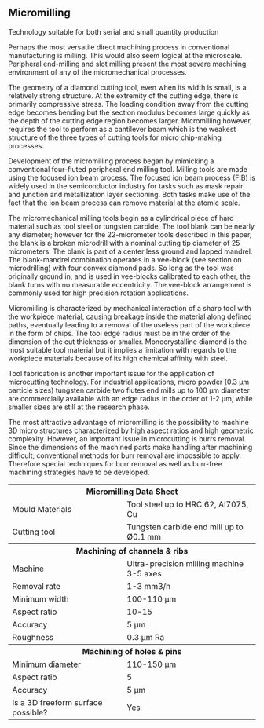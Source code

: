 ## Micromilling

Technology suitable for both serial and small quantity production

Perhaps the most versatile direct machining process in conventional manufacturing is milling. This would also seem logical at the microscale. Peripheral end-milling and slot milling present the most severe machining environment of any of the micromechanical processes.
<!--break-->
The geometry of a diamond cutting tool, even when its width is small, is a relatively strong structure. At the extremity of the cutting edge, there is primarily compressive stress. The loading condition away from the cutting edge becomes bending but the section modulus becomes large quickly as the depth of the cutting edge region becomes larger. Micromilling however, requires the tool to perform as a cantilever beam which is the weakest structure of the three types of cutting tools for micro chip-making processes. 

Development of the micromilling process began by mimicking a conventional four-fluted peripheral end milling tool. Milling tools are made using the focused ion beam process. The focused ion beam process (FIB) is widely used in the semiconductor industry for tasks such as mask repair and junction and metallization layer sectioning. Both tasks make use of the fact that the ion beam process can remove material at the atomic scale. 

The micromechanical milling tools begin as a cylindrical piece of hard material such as tool steel or tungsten carbide. The tool blank can be nearly any diameter; however for the 22-micrometer tools described in this paper, the blank is a broken microdrill with a nominal cutting tip diameter of 25 micrometers. The blank is part of a center less ground and lapped mandrel. The blank-mandrel combination operates in a vee-block (see section on microdrilling) with four convex diamond pads. So long as the tool was originally ground in, and is used in vee-blocks calibrated to each other, the blank turns with no measurable eccentricity. The vee-block arrangement is commonly used for high precision rotation applications.

Micromilling is characterized by mechanical interaction of a sharp tool with the workpiece material, causing breakage inside the material along defined paths, eventually leading to a removal of the useless part of the workpiece in the form of chips. The tool edge radius must be in the order of the dimension of the cut thickness or smaller. Monocrystalline diamond is the most suitable tool material but it implies a limitation with regards to the workpiece materials because of its high chemical affinity with steel.

Tool fabrication is another important issue for the application of microcutting technology. For industrial applications, micro powder (0.3 µm particle sizes) tungsten carbide two flutes end mills up to 100 µm diameter are commercially available with an edge radius in the order of 1-2 µm, while smaller sizes are still at the research phase.

The most attractive advantage of micromilling is the possibility to machine 3D micro structures characterized by high aspect ratios and high geometric complexity. However, an important issue in microcutting is burrs removal. Since the dimensions of the machined parts make handling after machining difficult, conventional methods for burr removal are impossible to apply. Therefore special techniques for burr removal as well as burr-free machining strategies have to be developed.

<table class="info" style="width:100%;">
<tr><th colspan="2">Micromilling Data Sheet</th></tr>
<tr>
<td>Mould Materials</td><td>Tool steel up to HRC 62, Al7075, Cu</td>
</tr>
<tr>
<td>Cutting tool</td><td>Tungsten carbide end mill up to Ø0.1 mm</td>
</tr>

<tr><th colspan="2">Machining of channels & ribs </th></tr>
<tr>
<td>Machine</td><td>Ultra-precision milling machine 3-5 axes</td>
</tr>
<tr>
<td>Removal rate</td><td>1-3 mm3/h</td>
</tr>
<tr>
<td>Minimum width</td><td>100-110 µm</td>
</tr>
<tr>
<td>Aspect ratio</td><td>10-15</td>
</tr>
<tr>
<td>Accuracy</td><td>5 µm</td>
</tr>
<tr>
<td>Roughness</td><td> 0.3 µm Ra</td>
</tr>
<tr><th colspan="2">Machining of holes & pins</th></tr>
<tr>
<td>Minimum diameter</td><td>110-150 µm</td>
</tr>
<tr>
<td>Aspect ratio</td><td>5</td>
</tr>
<tr>
<td>Accuracy</td><td>5 µm</td>
</tr>
<tr>
<td>Is a 3D freeform surface possible?</td><td>Yes</td>
</tr>
</table>
